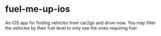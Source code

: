 fuel-me-up-ios
==============

An iOS app for finding vehicles from car2go and drive-now. You may filter the vehicles by their fuel level to only see the ones requiring fuel
